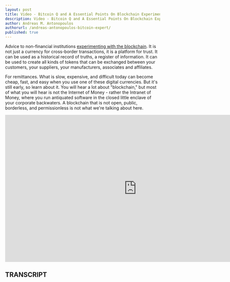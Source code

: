 ```yaml
---
layout: post
title: Video - Bitcoin Q and A Essential Points On Blockchain Experimentation
description: Video - Bitcoin Q and A Essential Points On Blockchain Experimentation
author: Andreas M. Antonopoulos
authorurl: /andreas-antonopoulos-bitcoin-expert/
published: true
---
```


<p>Advice to non-financial institutions <a href="/counterparty-risk-socialized-losses-vs-central-clearing/">experimenting with the blockchain</a>. It is not just a currency for cross-border transactions, it is a platform for trust. It can be used as a historical record of truths, a register of information. It can be used to create all kinds of tokens that can be exchanged between your customers, your suppliers, your manufacturers, associates and affiliates. </p>

<p>For remittances. What is slow, expensive, and difficult today can become cheap, fast, and easy when you use one of these digital currencies. But it's still early, so learn about it. You will hear a lot about "blockchain," but most of what you will hear is not the Internet of Money - rather the Intranet of Money, where you run antiquated software in the closed little enclave of your corporate backwaters. A blockchain that is not open, public, borderless, and permissionless is not what we're talking about here.</p>

<center><iframe width="854" height="480" src="https://www.youtube.com/embed/UbAj5o3X-sg?list=PLPQwGV1aLnTsHvzevl9BAUlfsfwFfU7aP" frameborder="0" allowfullscreen></iframe></center>

<h2>TRANSCRIPT</h2>
